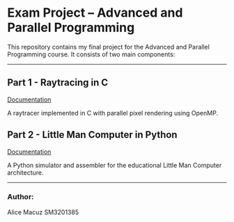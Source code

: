 # Exam Project – Advanced and Parallel Programming

This repository contains my final project for the Advanced and Parallel Programming course. It consists of two main components:

--- 

## Part 1 - Raytracing in C

[Documentation](Raytracing/README.md)

A raytracer implemented in C with parallel pixel rendering using OpenMP.


## Part 2 - Little Man Computer in Python

[Documentation](LittleManComputer/README.md)

A Python simulator and assembler for the educational Little Man Computer architecture.

---

### Author:
Alice Macuz
SM3201385
